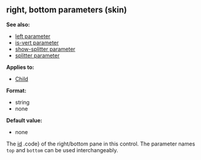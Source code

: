 ## right, bottom parameters (skin)
**See also:**
*   [left parameter](/ref/%7Bskin%7D/param/left.md) 
*   [is-vert parameter](/ref/%7Bskin%7D/param/is-vert.md) 
*   [show-splitter parameter](/ref/%7Bskin%7D/param/show-splitter.md) 
*   [splitter parameter](/ref/%7Bskin%7D/param/splitter.md) 
<!-- -->
**Applies to:**
*   [Child](/ref/%7Bskin%7D/control/child.md) 
<!-- -->
**Format:**
*   string
*   none
<!-- -->
**Default value:**
*   none


The [id](/ref/%7Bskin%7D/param/id.md) .code} of the right/bottom pane
in this control. The parameter names `top` and `bottom` can be used
interchangeably.